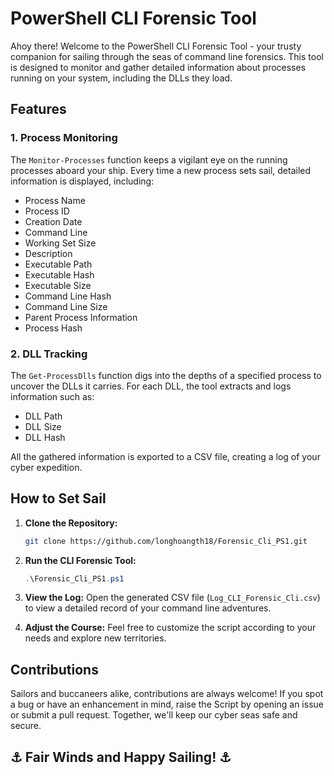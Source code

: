 # PowerShell CLI Forensic Tool

Ahoy there! Welcome to the PowerShell CLI Forensic Tool - your trusty companion for sailing through the seas of command line forensics. This tool is designed to monitor and gather detailed information about processes running on your system, including the DLLs they load.

## Features

### 1. Process Monitoring

The `Monitor-Processes` function keeps a vigilant eye on the running processes aboard your ship. Every time a new process sets sail, detailed information is displayed, including:

- Process Name
- Process ID
- Creation Date
- Command Line
- Working Set Size
- Description
- Executable Path
- Executable Hash
- Executable Size
- Command Line Hash
- Command Line Size
- Parent Process Information
- Process Hash

### 2. DLL Tracking

The `Get-ProcessDlls` function digs into the depths of a specified process to uncover the DLLs it carries. For each DLL, the tool extracts and logs information such as:

- DLL Path
- DLL Size
- DLL Hash

All the gathered information is exported to a CSV file, creating a log of your cyber expedition.

## How to Set Sail

1. **Clone the Repository:**
    ```bash
    git clone https://github.com/longhoangth18/Forensic_Cli_PS1.git
    ```

2. **Run the CLI Forensic Tool:**
    ```powershell
    .\Forensic_Cli_PS1.ps1
    ```

3. **View the Log:**
    Open the generated CSV file (`Log_CLI_Forensic_Cli.csv`) to view a detailed record of your command line adventures.

4. **Adjust the Course:**
    Feel free to customize the script according to your needs and explore new territories.

## Contributions

Sailors and buccaneers alike, contributions are always welcome! If you spot a bug or have an enhancement in mind, raise the Script  by opening an issue or submit a pull request. Together, we'll keep our cyber seas safe and secure.

## ⚓ Fair Winds and Happy Sailing! ⚓
